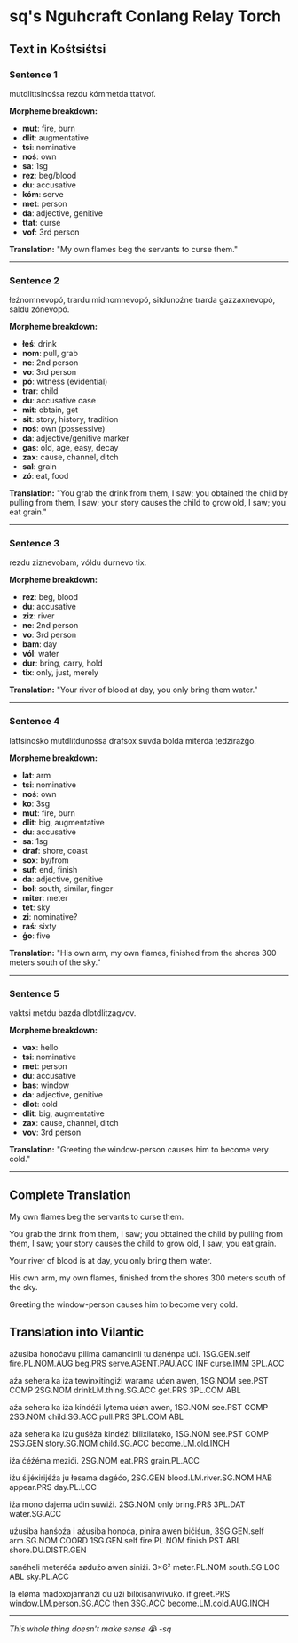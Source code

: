 # sq's Nguhcraft Conlang Relay Torch

## Text in Kośtsiśtsi

### Sentence 1

mutdlittsinośsa rezdu kómmetda ttatvof.

**Morpheme breakdown:**

- **mut**: fire, burn
- **dlit**: augmentative
- **tsi**: nominative
- **noś**: own
- **sa**: 1sg
- **rez**: beg/blood
- **du**: accusative
- **kóm**: serve
- **met**: person
- **da**: adjective, genitive
- **ttat**: curse
- **vof**: 3rd person

**Translation:** "My own flames beg the servants to curse them."

---

### Sentence 2

łeźnomnevopó, trardu midnomnevopó, sitdunoźne trarda gazzaxnevopó, saldu zónevopó.

**Morpheme breakdown:**

- **łeś**: drink
- **nom**: pull, grab
- **ne**: 2nd person
- **vo**: 3rd person
- **pó**: witness (evidential)
- **trar**: child
- **du**: accusative case
- **mit**: obtain, get
- **sit**: story, history, tradition
- **noś**: own (possessive)
- **da**: adjective/genitive marker
- **gas**: old, age, easy, decay
- **zax**: cause, channel, ditch
- **sal**: grain
- **zó**: eat, food

**Translation:** "You grab the drink from them, I saw; you obtained the child by pulling from them, I saw; your story causes the child to grow old, I saw; you eat grain."

---

### Sentence 3

rezdu ziznevobam, vóldu durnevo tix.

**Morpheme breakdown:**

- **rez**: beg, blood
- **du**: accusative
- **ziz**: river
- **ne**: 2nd person
- **vo**: 3rd person
- **bam**: day
- **vól**: water
- **dur**: bring, carry, hold
- **tix**: only, just, merely

**Translation:** "Your river of blood at day, you only bring them water."

---

### Sentence 4

lattsinośko mutdlitdunośsa drafsox suvda bolda miterda tedziraźģo.

**Morpheme breakdown:**

- **lat**: arm
- **tsi**: nominative
- **noś**: own
- **ko**: 3sg
- **mut**: fire, burn
- **dlit**: big, augmentative
- **du**: accusative
- **sa**: 1sg
- **draf**: shore, coast
- **sox**: by/from
- **suf**: end, finish
- **da**: adjective, genitive
- **bol**: south, similar, finger
- **miter**: meter
- **tet**: sky
- **zi**: nominative?
- **raś**: sixty
- **ģo**: five

**Translation:** "His own arm, my own flames, finished from the shores 300 meters south of the sky."

---

### Sentence 5

vaktsi metdu bazda dlotdlitzagvov.

**Morpheme breakdown:**

- **vax**: hello
- **tsi**: nominative
- **met**: person
- **du**: accusative
- **bas**: window
- **da**: adjective, genitive
- **dlot**: cold
- **dlit**: big, augmentative
- **zax**: cause, channel, ditch
- **vov**: 3rd person

**Translation:** "Greeting the window-person causes him to become very cold."

---

## Complete Translation

My own flames beg the servants to curse them.

You grab the drink from them, I saw; you obtained the child by pulling from them, I saw; your story causes the child to grow old, I saw; you eat grain.

Your river of blood is at day, you only bring them water.

His own arm, my own flames, finished from the shores 300 meters south of the sky.

Greeting the window-person causes him to become very cold.

## Translation into Vilantic

aźusiba      honoćavu        pilima  damancinli          tu  danénpa   ući.
1SG.GEN.self fire.PL.NOM.AUG beg.PRS serve.AGENT.PAU.ACC INF curse.IMM 3PL.ACC

aźa     sehera  ka   iźa     tewinxitingiźi       warama  ućøn    awen,
1SG.NOM see.PST COMP 2SG.NOM drinkLM.thing.SG.ACC get.PRS 3PL.COM ABL

aźa     sehera  ka   iźa     kindéźi      lytema   ućøn    awen,
1SG.NOM see.PST COMP 2SG.NOM child.SG.ACC pull.PRS 3PL.COM ABL

aźa     sehera  ka   iźu     guśéźa       kindéźi      bilixilatøko,
1SG.NOM see.PST COMP 2SG.GEN story.SG.NOM child.SG.ACC become.LM.old.INCH

iźa     ćéźéma  mezići.
2SG.NOM eat.PRS grain.PL.ACC

iźu     śijéxirijéźa          ju  łesama     dagéćo,
2SG.GEN blood.LM.river.SG.NOM HAB appear.PRS day.PL.LOC

iźa     mono dajema    ućin    suwiźi.
2SG.NOM only bring.PRS 3PL.DAT water.SG.ACC

uźusiba      hanśoźa    i     aźusiba      honoća,     pinira     awen bićiśun,
3SG.GEN.self arm.SG.NOM COORD 1SG.GEN.self fire.PL.NOM finish.PST ABL  shore.DU.DISTR.GEN

sanéheli meteréća     søduźo       awen siniźi.
3×6²     meter.PL.NOM south.SG.LOC ABL  sky.PL.ACC

la eløma     madoxojanranźi          du   uźi     bilixisanwivuko.
if greet.PRS window.LM.person.SG.ACC then 3SG.ACC become.LM.cold.AUG.INCH

---

*This whole thing doesn't make sense :sob: -sq*  
